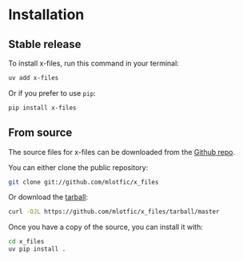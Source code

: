 # Installation

## Stable release

To install x-files, run this command in your terminal:

```sh
uv add x-files
```

Or if you prefer to use `pip`:

```sh
pip install x-files
```

## From source

The source files for x-files can be downloaded from the [Github repo](https://github.com/mlotfic/x_files).

You can either clone the public repository:

```sh
git clone git://github.com/mlotfic/x_files
```

Or download the [tarball](https://github.com/mlotfic/x_files/tarball/master):

```sh
curl -OJL https://github.com/mlotfic/x_files/tarball/master
```

Once you have a copy of the source, you can install it with:

```sh
cd x_files
uv pip install .
```

